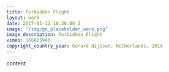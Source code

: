 ```yaml
---
title: Forbidden Flight
layout: work
date: 2017-01-12 10:26:00 Z
image: "/img/gn_placeholder_work.png"
image_description: Forbidden Flight
vimeo: 166625940
copyright_country_year: Gerard Nijssen, Netherlands, 2014
---
```


content
